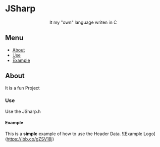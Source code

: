 # JSharp
<p align="center"> It my "own" language writen in C
    <br> 
</p>

## Menu
- [About](#about)
- [Use](#use)
- [Example](#example)

## About <a name = "about"></a>
It is a fun Project

### Use
Use the JSharp.h

#### Example
This is a **simple** example of how to use the Header Data.
![Example Logo] 
(https://ibb.co/gZSV18j)
